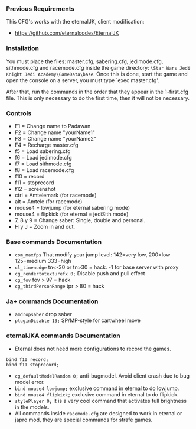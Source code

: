 ### Previous Requirements

This CFG's works with the eternalJK, client modification:
- https://github.com/eternalcodes/EternalJK

### Installation
You must place the files: master.cfg, sabering.cfg, jedimode.cfg, sithmode.cfg and racemode.cfg inside the game directory: `\Star Wars Jedi Knight Jedi Academy\GameData\base`. Once this is done, start the game and open the console on a server, you must type `exec master.cfg'.

After that, run the commands in the order that they appear in the 1-first.cfg file. This is only necessary to do the first time, then it will not be necessary.

### Controls
- F1 = Change name to Padawan
- F2 = Change name "yourName1"
- F3 = Change name "yourName2"
- F4 = Recharge master.cfg
- f5 = Load sabering.cfg
- f6 = Load jedimode.cfg
- f7 = Load sithmode.cfg
- f8 = Load racemode.cfg
- f10 = record
- f11 = stoprecord
- f12 = screenshot
- ctrl = Amtelemark (for racemode)
- alt = Amtele (for racemode)
- mouse4 = lowjump (for eternal sabering mode)
- mouse4 = flipkick (for eternal = jediSith mode)
- 7, 8 y 9 = Change saber: Single, double and personal.
- H y J = Zoom in and out.

### Base commands Documentation
- `com_maxfps` That modify your jump level: 142=very low, 200=low 125=medium 333=high
- `cl_timenudge` tn<-30 or tn>30 = hack. -1 for base server with proxy
- `cg_rendertotexturefx 0;` Disable push and pull effect
- `cg_fov` fov > 97 = hack
- `cg_thirdPersonRange` tpr > 80 = hack

### Ja+ commands Documentation
- `amdropsaber` drop saber
- `pluginDisable 13;` SP/MP-style for cartwheel move

### eternalJKA commands Documentation
- Eternal does not need more configurations to record the games.
```
bind f10 record;
bind f11 stoprecord;
```
- `cg_defaultModelRandom 0;` anti-bugmodel. Avoid client crash due to bug model error.
- `bind mouse4 lowjump;` exclusive command in eternal to do lowjump.
- `bind mouse4 flipkick;` exclusive command in eternal to do flipkick.
- `stylePlayer 0;` It is a very cool command that activates full brightness in the models.
- All commands inside `racemode.cfg` are designed to work in eternal or japro mod, they are special commands for strafe games.